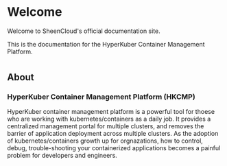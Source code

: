 # Welcome

Welcome to SheenCloud's official documentation site.

This is the documentation for the HyperKuber Container Management Platform.

#

## About

### HyperKuber Container Management Platform (HKCMP)

HyperKuber container management platform is a powerful tool for thoese who are working with kubernetes/containers as a daily job. It provides a centralized management portal for multiple clusters, and removes the barrier of application deployment across multiple clusters. As the adoption of kubernetes/containers growth up for orgnazations, how to control, debug, trouble-shooting your containerized applications becomes a painful problem for developers and engineers.




